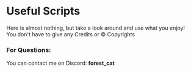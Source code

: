 # Useful Scripts
Here is almost nothing, but take a look around and use what you enjoy!<br />
You don't have to give any Credits or &copy; Copyrights<br />

### For Questions:<br />
You can contact me on Discord: **forest_cat**
